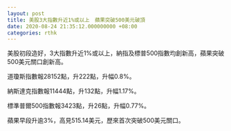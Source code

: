 ```yaml
---
layout: post
title: 美股3大指數升近1%或以上　蘋果突破500美元破頂
date: 2020-08-24 21:35:12.000000000 +08:00
categories: rthk
---
```


美股初段造好，3大指數升近1%或以上，納指及標普500指數均創新高，蘋果突破500美元關口創新高。

道瓊斯指數報28152點，升222點，升幅0.8%。

納斯達克指數報11444點，升132點，升幅1.17%。

標準普爾500指數報3423點，升26點，升幅0.77%。

蘋果早段升逾3%，高見515.14美元，歷來首次突破500美元關口。
